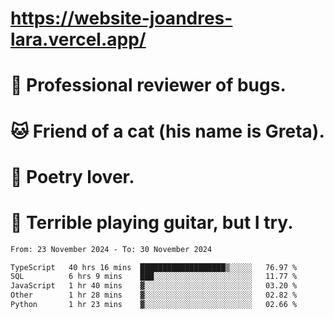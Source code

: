 # https://website-joandres-lara.vercel.app/
# 🐛 Professional reviewer of bugs.
# 🐱 Friend of a cat (his name is Greta).
# 📜 Poetry lover.
# 🎸 Terrible playing guitar, but I try.

<!--START_SECTION:waka-->

```txt
From: 23 November 2024 - To: 30 November 2024

TypeScript   40 hrs 16 mins  ███████████████████▒░░░░░   76.97 %
SQL          6 hrs 9 mins    ███░░░░░░░░░░░░░░░░░░░░░░   11.77 %
JavaScript   1 hr 40 mins    ▓░░░░░░░░░░░░░░░░░░░░░░░░   03.20 %
Other        1 hr 28 mins    ▓░░░░░░░░░░░░░░░░░░░░░░░░   02.82 %
Python       1 hr 23 mins    ▓░░░░░░░░░░░░░░░░░░░░░░░░   02.66 %
```

<!--END_SECTION:waka-->
